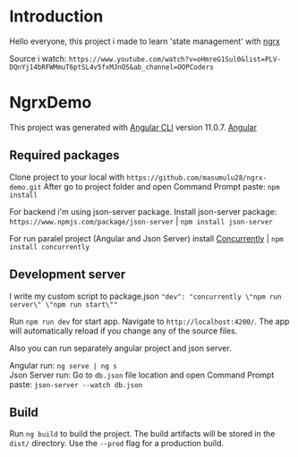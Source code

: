 # Introduction

Hello everyone, this project i made to learn 'state management' with [ngrx](https://ngrx.io)

Source i watch: `https://www.youtube.com/watch?v=oHmreG1Sul0&list=PLV-DQnYj14bRFWMmuT6ptSL4v5fxMJnOS&ab_channel=OOPCoders`

# NgrxDemo

This project was generated with [Angular CLI](https://github.com/angular/angular-cli) version 11.0.7.
[Angular](https://angular.io)

## Required packages

Clone project to your local with `https://github.com/masumulu28/ngrx-demo.git` After go to project folder and open Command Prompt paste: `npm install`

For backend i'm using json-server package. Install json-server package: `https://www.npmjs.com/package/json-server` | `npm install json-server`

For run paralel project (Angular and Json Server) install [Concurrently](https://www.npmjs.com/package/concurrently) | `npm install concurrently`

## Development server

I write my custom script to package.json `"dev": "concurrently \"npm run server\" \"npm run start\""`  

Run `npm run dev` for start app. Navigate to `http://localhost:4200/`. The app will automatically reload if you change any of the source files.

Also you can run separately angular project and json server.  

Angular run: `ng serve | ng s`  
Json Server run: Go to `db.json` file location and open Command Prompt paste: `json-server --watch db.json`

## Build

Run `ng build` to build the project. The build artifacts will be stored in the `dist/` directory. Use the `--prod` flag for a production build.
